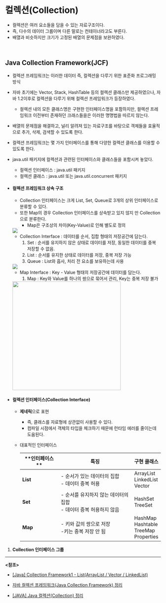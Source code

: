 # 컬렉션(Collection)

- 컬렉션은 여러 요소들을 담을 수 있는 자료구조이다.
- 즉, 다수의 데이터 그룹이며 다른 말로는 컨테이너라고도 부른다.
- 배열과 비슷하지만 크기가 고정된 배열의 문제점을 보완하였다.

</br>

## Java Collection Framework(JCF)

- 컬렉션 프레임워크는 이러한 데이터 즉, 컬렉션을 다루기 위한 표준화 프로그래밍 방식

- 자바 초기에는 Vector, Stack, HashTable 등의 컬렉션 클래스만 제공하였으나, 자바 1.2이후로 컬렉션을 다루기 위해 컬렉션 프레임워크가 등장하였다.

  - 컬렉션 내의 모든 클래스명은 구현한 인터페이스명을 포함하지만, 컬렉션 프레임워크 이전부터 존재하던 크래스들을은 이러한 명명법을 따르지 않는다.

- 배열의 문제점을 해결하고, 널리 알려져 있는 자료구조를 바탕으로 객체들을 효율적으로 추가, 삭제, 검색할 수 있도록 한다.

- 컬렉션 프레임워크는 몇 가지 인터페이스를 통해 다양한 컬렉션 클래스를 이용할 수 있도록 한다.

- java.util 패키지에 컬렉션과 관련된 인터페이스와 클래스들을 포함시켜 놓았다.

  - 컬렉션 인터페이스 : java.util 패키지
  - 컬렉션 클래스 : java.util 또는 java.util.concurrent 패키지

- #### 컬렉션 프레임워크 상속 구조

  - Collection 인터페이스는 크게 List, Set, Queue로 3개의 상위 인터페이스로 분류할 수 있다.
  - 또한 Map의 경우 Collection 인터페이스를 상속받고 있지 않지 만 Collection으로 분류한다.
    - Map은 구조상의 차이(Key-Value)로 인해 별도로 정의

  <img src="https://user-images.githubusercontent.com/58902042/109483408-89dae400-7ac2-11eb-8fde-510d29be2969.png">

  - Collection Interface : 데이터를 순서, 집합 형태의 저장공간에 담는다.
    1. Set : 순서를 유지하지 않은 상태로 데이터를 저장, 동일한 데이터를 중복 저장할 수 없음.
    2. List : 순서를 유지한 상태로 데이터를 저장, 중복 저장 가능
    3. Queue : List와 흡사, 처리 전 요소를 보유하는데 사용

  <img src="https://user-images.githubusercontent.com/58902042/109483475-a0813b00-7ac2-11eb-9251-3c81371d0eae.png">

  - Map Interface : Key - Value 형태의 저장공간에 데이터를 담는다.
    1. Map : Key와 Value를 하나의 쌍으로 묶어서 관리, Key는 중복 저장 불가

  

  <img src="https://user-images.githubusercontent.com/58902042/109483510-ad9e2a00-7ac2-11eb-9e7f-81e62f6982d9.png" height=350>

  </br>

- #### 컬렉션 인터페이스(Collection Interface)

  - **제네릭**으로 표현

    - 즉, 클래스를 자료형에 상관없이 사용할 수 있다.
    - 컴파일 시점에서 객체의 타입을 체크하기 때문에 런타임 에러를 줄이는데 도움된다.

  - 대표적인 인터페이스

    | **인터페이스 ** | **특징**                                                     | **구현 클래스**                               |
    | --------------- | ------------------------------------------------------------ | --------------------------------------------- |
    | **List**        | - 순서가 있는 데이터의 집합<br>- 데이터 중복 허용            | ArrayList<br>LinkedList<br>Vector             |
    | **Set**         | - 순서를 유지하지 않는 데이터의 집합<br>- 데이터 중복 허용하지 않음 | HashSet<br>TreeSet                            |
    | **Map**         | - 키와 값의 쌍으로 저장<br>-키는 중복 저장 안 됨             | HashMap<br>Hashtable<br>TreeMap<br>Properties |


1. **Collection 인터페이스 그룹**

---------

**<참조>**

- [[Java] Collection Framework1 - List(ArrayList / Vector / LinkedList)](https://minhamina.tistory.com/14)

- [자바 컬렉션 프레임워크(Java Collection Framework) 정리](https://gbsb.tistory.com/247)

- [[JAVA] Java 컬렉션(Collection) 정리](https://gangnam-americano.tistory.com/41)

